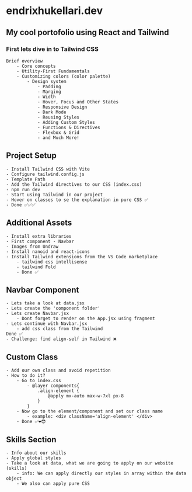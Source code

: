 # endrixhukellari.dev

## My cool portofolio using React and Tailwind

### First lets dive in to Tailwind CSS
    Brief overview
        - Core concepts
        - Utility-First Fundamentals
        - Customizing colors (color palette)
            - Design system
                - Padding
                - Marging
                - Width
                - Hover, Focus and Other States
                - Responsive Design
                - Dark Mode
                - Reusing Styles
                - Adding Custom Styles
                - Functions & Directives
                - Flexbox & Grid
                - and Much More!

## Project Setup
    - Install Tailwind CSS with Vite
    - Configure tailwind.config.js
    - Template Path
    - Add the Tailwind directives to our CSS (index.css)
    - npm run dev
    - Start using Tailwind in our project
    - Hover on classes to se the explanation in pure CSS ✅
    - Done ✅✅✅

## Additional Assets
    - Install extra libraries
    - First component - Navbar
    - Images from Undraw
    - Install nanoid and react-icons
    - Install Tailwind extensions from the VS Code marketplace
        - tailwind css intellisense
        - tailwind Fold
        - Done ✅

## Navbar Component
    - Lets take a look at data.jsx
    - Lets create the 'component folder'
    - Lets create Navbar.jsx
        - Dont forget to render on the App.jsx using fragment
    - Lets continue with Navbar.jsx
        - add css class from the Tailwind
    Done ✅
    - Challenge: find align-self in Tailwind ❌

## Custom Class 
    - Add our own class and avoid repetition
    - How to do it?
        - Go to index.css
            - @layer components{
                .align-element {
                    @apply mx-auto max-w-7xl px-8
                }
            }
        - Now go to the element/component and set our class name
            - example: <div className='align-element' </div>
        - Done ✅❤️😎

## Skills Section
    - Info about our skills
    - Apply global styles
    - Take a look at data, what we are going to apply on our website (skills)
        - info: We can apply directly our styles in array within the data object
        - We also can apply pure CSS

